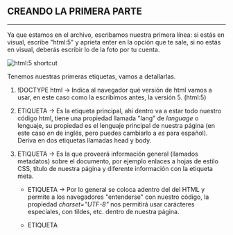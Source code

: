 ## CREANDO LA PRIMERA PARTE
---
Ya que estamos en el archivo, escribamos nuestra primera línea: si estás en visual, escribe "html:5" y aprieta enter en la opción que te sale, si no estás en visual, deberás escribir lo de la foto por tu cuenta.

![html:5 shortcut](https://res.cloudinary.com/dnej4lrcz/image/upload/v1662184091/ovdevcourse/12_kwgwgz.png)

Tenemos nuestras primeras etiquetas, vamos a detallarlas.

1. !DOCTYPE html -> Indica al navegador qué versión de html vamos a usar, en este caso como la escribimos antes, la versión 5. (html:5)

2. ETIQUETA <html> -> Es la etiqueta principal, ahí dentro va a estar todo nuestro código html, tiene una propiedad llamada "lang" de *language* o lenguaje, su propiedad es el lenguaje principal de nuestra página (en este caso *en* de inglés, pero puedes cambiarlo a *es* para español). Deriva en dos etiquetas llamadas head y body.

3. ETIQUETA <head> -> Es la que proveerá información general (llamados metadatos) sobre el documento, por ejemplo enlaces a hojas de estilo CSS, título de nuestra página y diferente información con la etiqueta meta. 
 
    * ETIQUETA <meta> -> Por lo general se coloca adentro del <head> del HTML y permite a los navegadores "entenderse" con nuestro código, la propiedad *charset="UTF-8"* nos permitirá usar carácteres especiales, con tildes, etc. dentro de nuestra página.

    * ETIQUETA <title> Es donde va el título de nuestra página, el título es el que aparece en la parte superior del navegador.

![title page](https://res.cloudinary.com/dnej4lrcz/image/upload/v1662184954/ovdevcourse/13_nwluin.png)

4. ETIQUETA <body> -> En el contenido de esta etiqueta (adentro de la etiqueta) irá todo lo que nosotros queramos escribir dentro del html, incluyendo las etiquetas que usaremos.

## ABRIR UN ARCHIVO HTML
---

Para abrir un archivo html, deberemos abrirlo desde el navegador. Tranquilo, el sistema detecta el formato .html y cuando hagas doble click sobre el archivo, se abrirá automáticamente con el navegador. Deberás ir a la carpeta que creaste, y hacer doble click en el archivo html.

> Ahora prueba cambiar el contenido de la etiqueta title! escribe un título para tu página como "Mi primera página web". Al escribirlo, recarga la página donde se abrió tu archivo html y verás como cambia el título! magia!

Listo! ahora que conocemos las etiquetas, podremos empezar por fin a escribir un documento html.